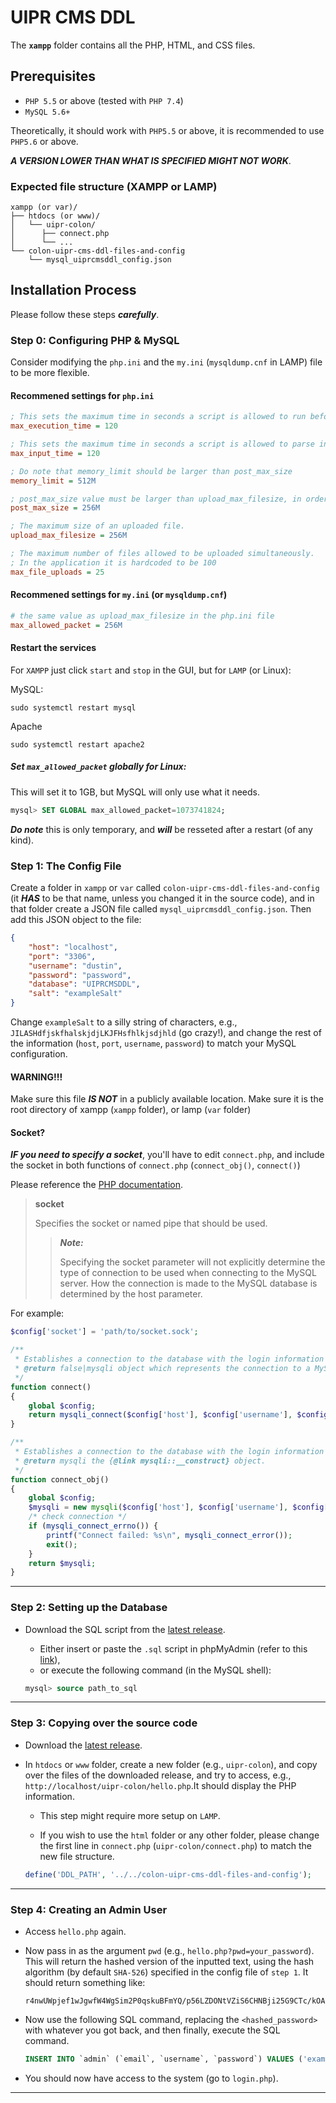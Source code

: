# UIPR CMS DDL

The **`xampp`** folder contains all the PHP, HTML, and CSS files.

## Prerequisites

- `PHP 5.5` or above (tested with `PHP 7.4`)
- `MySQL 5.6+`

Theoretically, it should work with `PHP5.5` or above, it is recommended to use `PHP5.6` or above.

***A VERSION LOWER THAN WHAT IS SPECIFIED MIGHT NOT WORK***.

### Expected file structure (XAMPP or LAMP)
```
xampp (or var)/
├── htdocs (or www)/
│   └── uipr-colon/
│      ├── connect.php
│      └── ...   
└── colon-uipr-cms-ddl-files-and-config
    └── mysql_uiprcmsddl_config.json
```

## Installation Process

Please follow these steps ***carefully***.

### Step 0: Configuring PHP & MySQL

Consider modifying the `php.ini` and the `my.ini` (`mysqldump.cnf` in LAMP) file to be more flexible.

#### Recommened settings for `php.ini`

```ini
; This sets the maximum time in seconds a script is allowed to run before it is terminated by the parser.
max_execution_time = 120

; This sets the maximum time in seconds a script is allowed to parse input data, like POST and GET.
max_input_time = 120

; Do note that memory_limit should be larger than post_max_size
memory_limit = 512M

; post_max_size value must be larger than upload_max_filesize, in order to, upload large files.
post_max_size = 256M

; The maximum size of an uploaded file.
upload_max_filesize = 256M

; The maximum number of files allowed to be uploaded simultaneously.
; In the application it is hardcoded to be 100
max_file_uploads = 25
```

#### Recommened settings for `my.ini` (or `mysqldump.cnf`)
```ini
# the same value as upload_max_filesize in the php.ini file
max_allowed_packet = 256M
```

#### Restart the services

For `XAMPP` just click `start` and `stop` in the GUI, but for `LAMP` (or Linux):

MySQL:
```terminal
sudo systemctl restart mysql
```
Apache
```terminal
sudo systemctl restart apache2
```

##### Set `max_allowed_packet` globally for Linux:
This will set it to 1GB, but MySQL will only use what it needs.
```SQL
mysql> SET GLOBAL max_allowed_packet=1073741824;
```
***Do note*** this is only temporary, and ***will*** be resseted after a restart (of any kind).
### Step 1: The Config File
Create a folder in `xampp` or `var` called `colon-uipr-cms-ddl-files-and-config` (it ***HAS*** to be that name, unless 
you changed it in the source code),
and in that folder create a JSON file called `mysql_uiprcmsddl_config.json`. Then add this JSON object to the file:

```json
{ 
    "host": "localhost", 
    "port": "3306", 
    "username": "dustin", 
    "password": "password", 
    "database": "UIPRCMSDDL", 
    "salt": "exampleSalt"
}
```

Change `exampleSalt` to a silly string of characters, e.g., `JILASHdfjskfhalskjdjLKJFHsfhlkjsdjhld` (go crazy!), 
and change the rest of the information (`host`, `port`, `username`, `password`) to match your MySQL configuration.

#### WARNING!!!
Make sure this file ***IS NOT*** in a publicly available location. Make sure it is the root directory of xampp
(`xampp` folder), or lamp (`var` folder)

#### Socket?
***IF you need to specify a socket***, you'll have to edit `connect.php`, and include the socket in both functions of `connect.php`
(`connect_obj()`, `connect()`)

Please reference the [PHP documentation](https://www.php.net/manual/en/mysqli.construct.php).
> **socket** 
>
> Specifies the socket or named pipe that should be used.
>
> > ***Note:*** 
> >
> > Specifying the socket parameter will not explicitly determine the type of connection to be used when connecting to the MySQL server. How the connection is made to the MySQL database is determined by the host parameter.

For example:
```PHP
$config['socket'] = 'path/to/socket.sock';

/**
 * Establishes a connection to the database with the login information specified in {@link DDL_PATH} / {@link PATH_TO_CONFIG}
 * @return false|mysqli object which represents the connection to a MySQL Server or false if an error occurred.
 */
function connect() 
{
    global $config;
    return mysqli_connect($config['host'], $config['username'], $config['password'], $config['database'], $config['port'], $config['socket']);
}

/**
 * Establishes a connection to the database with the login information specified in {@link DDL_PATH} / {@link PATH_TO_CONFIG}
 * @return mysqli the {@link mysqli::__construct} object.
 */
function connect_obj()
{
    global $config;
    $mysqli = new mysqli($config['host'], $config['username'], $config['password'], $config['database'], $config['port'], $config['socket']);
    /* check connection */
    if (mysqli_connect_errno()) {
        printf("Connect failed: %s\n", mysqli_connect_error());
        exit();
    }
    return $mysqli;
}
```

---

### Step 2: Setting up the Database
- Download the SQL script from the [latest release](https://github.com/DustinDiazLopez/UIPR-Project-DDL/releases).

    - Either insert or paste the `.sql` script in phpMyAdmin (refer to this [link](https://stackoverflow.com/questions/13955988/insert-sql-file-into-your-mysql-database)),
    - or execute the following command (in the MySQL shell):
    ```SQL
    mysql> source path_to_sql
    ```

---

### Step 3: Copying over the source code
- Download the [latest release](https://github.com/DustinDiazLopez/UIPR-Project-DDL/releases).
- In `htdocs` or `www` folder, create a new folder (e.g., `uipr-colon`), and copy over the files of the downloaded 
release, and try to access, e.g., ` http://localhost/uipr-colon/hello.php `.It should display the PHP information.

    - This step might require more setup on `LAMP`.

    - If you wish to use the `html` folder or any other folder, please change
the first line in `connect.php` (`uipr-colon/connect.php`) to match the new file structure.

    ```PHP
    define('DDL_PATH', '../../colon-uipr-cms-ddl-files-and-config');
    ```

---

### Step 4: Creating an Admin User
- Access `hello.php` again.

- Now pass in as the argument `pwd` (e.g., `hello.php?pwd=your_password`). This will return the hashed version of the
inputted text, using the hash algorithm (by default `SHA-526`) specified in the config file of `step 1`. It should
return something like:
    ```text
    r4nwUWpjef1wJgwfW4WgSim2P0qskuBFmYQ/p56LZDONtVZiS6CHNBji25G9CTc/kOAjkvwnxeJw4Wr8CuTjS0
    ```

- Now use the following SQL command, replacing the `<hashed_password>` with whatever you got back, and then finally, 
execute the SQL command.

    ```SQL
    INSERT INTO `admin` (`email`, `username`, `password`) VALUES ('example@example.com', 'username', '<hashed_password>');
    ```

- You should now have access to the system (go to `login.php`).

---
